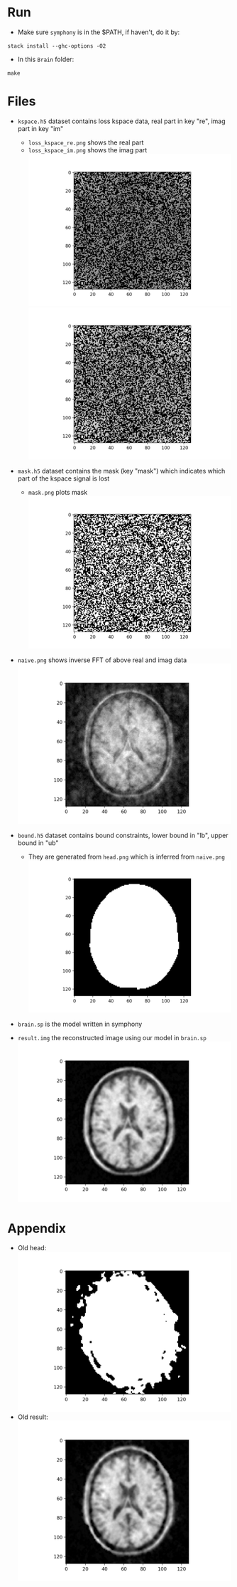# Run

- Make sure `symphony` is in the $PATH, if haven't, do it by:
```terminal
stack install --ghc-options -O2
```

- In this `Brain` folder:
```terminal
make
```

# Files
- `kspace.h5` dataset contains loss kspace data, real part in key "re", imag part in key "im"
    - `loss_kspace_re.png` shows the real part
    - `loss_kspace_im.png` shows the imag part
   ![re](loss_kspace_re.png)
   ![im](loss_kspace_im.png)

    
- `mask.h5` dataset contains the mask (key "mask") which indicates which part of the kspace signal is lost
    - `mask.png` plots mask
    ![mask](mask.png)
- `naive.png` shows inverse FFT of above real and imag data
    ![naive](naive.png)
- `bound.h5` dataset contains bound constraints, lower bound in "lb", upper bound in "ub"
    - They are generated from `head.png` which is inferred from `naive.png`
    ![head](head.png)
    
    
- `brain.sp` is the model written in symphony

- `result.img` the reconstructed image using our model in `brain.sp`
    ![result](result.png)


# Appendix
- Old head:
    ![old_head](head_old.png)
- Old result:
    ![result](result_old.png)
    







    
